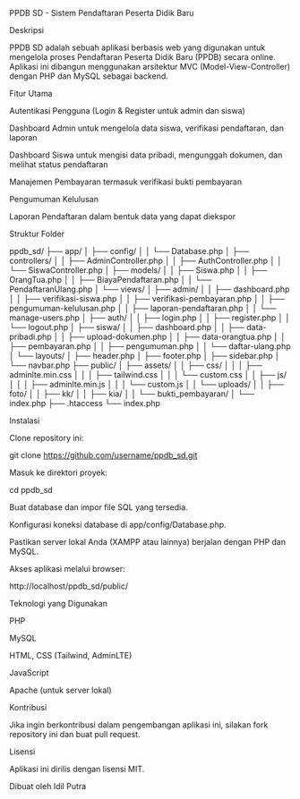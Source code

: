 PPDB SD - Sistem Pendaftaran Peserta Didik Baru

Deskripsi

PPDB SD adalah sebuah aplikasi berbasis web yang digunakan untuk mengelola proses Pendaftaran Peserta Didik Baru (PPDB) secara online. Aplikasi ini dibangun menggunakan arsitektur MVC (Model-View-Controller) dengan PHP dan MySQL sebagai backend.

Fitur Utama

Autentikasi Pengguna (Login & Register untuk admin dan siswa)

Dashboard Admin untuk mengelola data siswa, verifikasi pendaftaran, dan laporan

Dashboard Siswa untuk mengisi data pribadi, mengunggah dokumen, dan melihat status pendaftaran

Manajemen Pembayaran termasuk verifikasi bukti pembayaran

Pengumuman Kelulusan

Laporan Pendaftaran dalam bentuk data yang dapat diekspor

Struktur Folder

ppdb_sd/
├── app/
│   ├── config/
│   │   └── Database.php
│   ├── controllers/
│   │   ├── AdminController.php
│   │   ├── AuthController.php
│   │   └── SiswaController.php
│   ├── models/
│   │   ├── Siswa.php
│   │   ├── OrangTua.php
│   │   ├── BiayaPendaftaran.php
│   │   └── PendaftaranUlang.php
│   └── views/
│       ├── admin/
│       │   ├── dashboard.php
│       │   ├── verifikasi-siswa.php
│       │   ├── verifikasi-pembayaran.php
│       │   ├── pengumuman-kelulusan.php
│       │   ├── laporan-pendaftaran.php
│       │   └── manage-users.php
│       ├── auth/
│       │   ├── login.php
│       │   ├── register.php
│       │   └── logout.php
│       ├── siswa/
│       │   ├── dashboard.php
│       │   ├── data-pribadi.php
│       │   ├── upload-dokumen.php
│       │   ├── data-orangtua.php
│       │   ├── pembayaran.php
│       │   ├── pengumuman.php
│       │   └── daftar-ulang.php
│       └── layouts/
│           ├── header.php
│           ├── footer.php
│           ├── sidebar.php
│           └── navbar.php
├── public/
│   ├── assets/
│   │   ├── css/
│   │   │   ├── adminlte.min.css
│   │   │   ├── tailwind.css
│   │   │   └── custom.css
│   │   ├── js/
│   │   │   ├── adminlte.min.js
│   │   │   └── custom.js
│   │   └── uploads/
│   │       ├── foto/
│   │       ├── kk/
│   │       ├── kia/
│   │       └── bukti_pembayaran/
│   └── index.php
├── .htaccess
└── index.php

Instalasi

Clone repository ini:

git clone https://github.com/username/ppdb_sd.git

Masuk ke direktori proyek:

cd ppdb_sd

Buat database dan impor file SQL yang tersedia.

Konfigurasi koneksi database di app/config/Database.php.

Pastikan server lokal Anda (XAMPP atau lainnya) berjalan dengan PHP dan MySQL.

Akses aplikasi melalui browser:

http://localhost/ppdb_sd/public/

Teknologi yang Digunakan

PHP

MySQL

HTML, CSS (Tailwind, AdminLTE)

JavaScript

Apache (untuk server lokal)

Kontribusi

Jika ingin berkontribusi dalam pengembangan aplikasi ini, silakan fork repository ini dan buat pull request.

Lisensi

Aplikasi ini dirilis dengan lisensi MIT.

Dibuat oleh Idil Putra
